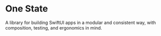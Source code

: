 # One State

A library for building SwiftUI apps in a modular and consistent way, with composition, testing, and ergonomics in mind. 

